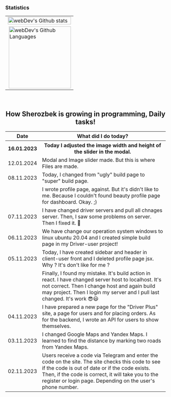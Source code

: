 <!DOCTYPE html>
<html>
  <body>
    <h3 align="left">Statistics</h3>
    <table>
      <tr>
        <td>
          <img width="100%" src="http://github-readme-streak-stats.herokuapp.com?user=sherozbek1706&theme=dark&background=000000" alt="webDev's Github stats" />
        </td>
      </tr>
      <tr>
        <td>
          <img height="195px" align="right" alt="webDev's Github Languages" src="https://github-readme-stats-sigma-five.vercel.app/api/top-langs/?username=sherozbek1706&layout=compact&theme=vision-friendly-dark" />
        </td>
      </tr>
    </table>

<br />
    <h2 style="text-align: center;">How Sherozbek is growing in programming, Daily tasks!</h2>
    <table width="100%">
      <tr>
        <th>Date</th>
        <th>What did I do today?</th>
      </tr>
      <tr>
        <th>16.01.2023</th>
        <th>Today I adjusted the image width and height of the slider in the modal.</th>
      </tr>
      <tr>
        <td>12.01.2024</td>
        <td>Modal and Image slider made. But this is where Files are made.</td>
      </tr>
      <tr>
        <td>08.11.2023</td>
        <td>Today, I changed  from "ugly" build page to "super" build page. </td>
      </tr>
      </tr>
      <tr>
        <td></td>
        <td>I wrote profile page, against. But it's didn't like to me. Because I couldn't found beauty profile page for dashboard. Okay. ;)</td>
      </tr>
      <tr>
        <td>07.11.2023</td>
        <td>I have changed driver servers and pull all chnages server. Then, I saw some problems on server. Then I fixed it. 🤟</td>
      </tr>
      <tr>
        <td>06.11.2023</td>
        <td>We have change our operation system windows to linux ubuntu 20.04 and I created simple build page in my Driver-user project!</td>
      </tr>
      <tr>
        <td>05.11.2023</td>
        <td>Today, I have created sidebar and header in client-user front and I deleted profile page jsx. Why ? It's don't like for me ?</td>
      </tr>
      <tr>
        <td></td>
        <td>Finally, I found my mistake. It's build action in react. I have changed server host to localhost. It's not correct. Then I change host and again build may project. Then I login my server and I pull last changed. It's work 😎😃</td>
      </tr>
      <tr>
        <td>04.11.2023</td>
        <td>I have prepared a new page for the "Driver Plus" site, a page for users and for placing orders. As for the backend, I wrote an API for users to show themselves.</td>
      </tr>
      <tr>
        <td>03.11.2023</td>
        <td>I changed Google Maps and Yandex Maps. I learned to find the distance by marking two roads from Yandex Maps.</td>
      </tr>
      <tr>
        <td>02.11.2023</td>
        <td>Users receive a code via Telegram and enter the code on the site. The site checks this code to see if the code is out of date or if the code exists. Then, if the code is correct, it will take you to the register or login page. Depending on the user's phone number.</td>
      </tr>
      </tr>
    </table>
  </body>
</html>
